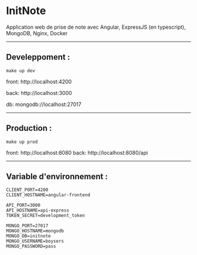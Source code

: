 # InitNote


Application web de prise de note avec Angular, ExpressJS (en typescript), MongoDB, Nginx, Docker

--- 

**Develeppoment :**
---------------

```
make up dev
```

front: http://localhost:4200

back: http://localhost:3000

db: mongodb://localhost:27017

--- 

**Production :**
---------------

```
make up prod
```

front: http://localhost:8080
back:  http://localhost:8080/api

--- 

**Variable d'environnement :**
---------------

```
CLIENT_PORT=4200
CLIENT_HOSTNAME=angular-frontend

API_PORT=3000
API_HOSTNAME=api-express
TOKEN_SECRET=development_token

MONGO_PORT=27017
MONGO_HOSTNAME=mongodb
MONGO_DB=initnote
MONGO_USERNAME=boysers
MONGO_PASSWORD=pass
```

